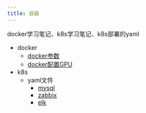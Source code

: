 ```yaml
---
title: 容器
---
```

docker学习笔记、k8s学习笔记、k8s部署的yaml
- docker
  - [docker参数](./docker/1.docker参数.md)
  - [docker配置GPU](./docker/2.docker配置GPU.md)
- k8s
  - yaml文件
    - [mysql](./k8s/yaml/1.mysql.md)
    - [zabbix](./k8s/yaml/2.zaabix.md)
    - [elk](./k8s/yaml/3.elk.md)